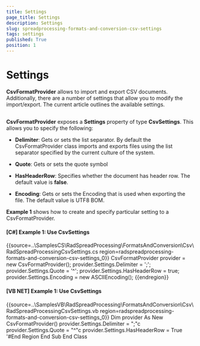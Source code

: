 ```yaml
---
title: Settings
page_title: Settings
description: Settings
slug: spreadprocessing-formats-and-conversion-csv-settings
tags: settings
published: True
position: 1
---
```


# Settings



__CsvFormatProvider__ allows to import and export CSV documents. Additionally, there are a number of settings that allow you to modify the import/export. The current article outlines the available settings.
			

## 

__CsvFormatProvider__ exposes a __Settings__ property of type __CsvSettings__. This allows you to specify the following:
				

* __Delimiter__: Gets or sets the list separator. By default the CsvFormatProvider class imports and exports files using the list separator specified by the current culture of the system.
						

* __Quote__: Gets or sets the quote symbol
						

* __HasHeaderRow__: Specifies whether the document has header row. The default value is __false__.
						

* __Encoding__: Gets or sets the Encoding that is used when exporting the file. The default value is UTF8 BOM.
						

__Example 1__ shows how to create and specify particular setting to a CsvFormatProvider.
				

#### __[C#] Example 1: Use CsvSettings__

{{source=..\SamplesCS\RadSpreadProcessing\FormatsAndConversion\Csv\RadSpreadProcessingCsvSettings.cs region=radspreadprocessing-formats-and-conversion-csv-settings_0}}
	                CsvFormatProvider provider = new CsvFormatProvider();
	                provider.Settings.Delimiter = ';';
	                provider.Settings.Quote = '^';
	                provider.Settings.HasHeaderRow = true;
	                provider.Settings.Encoding = new ASCIIEncoding();
	{{endregion}}



#### __[VB NET] Example 1: Use CsvSettings__

{{source=..\SamplesVB\RadSpreadProcessing\FormatsAndConversion\Csv\RadSpreadProcessingCsvSettings.vb region=radspreadprocessing-formats-and-conversion-csv-settings_0}}
	        Dim provider As New CsvFormatProvider()
	        provider.Settings.Delimiter = ";"c
	        provider.Settings.Quote = "^"c
	        provider.Settings.HasHeaderRow = True
	        '#End Region
	    End Sub
	End Class


